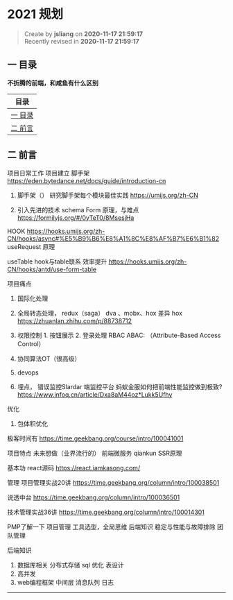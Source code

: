 2021 规划
===

> Create by **jsliang** on **2020-11-17 21:59:17**  
> Recently revised in **2020-11-17 21:59:17**

<!-- 目录开始 -->
## 一 目录

**不折腾的前端，和咸鱼有什么区别**

| 目录 |
| --- |
| [一 目录](#chapter-one) |
| [二 前言](#chapter-two) |
<!-- 目录结束 -->

## 二 前言



项目日常工作
项目建立
脚手架
https://eden.bytedance.net/docs/guide/introduction-cn

1. 脚手架（）
研究脚手架每个模块最佳实践
https://umijs.org/zh-CN

2. 引入先进的技术
schema Form 原理，与难点
https://formilyjs.org/#/0yTeT0/8MsesjHa

 HOOK
https://hooks.umijs.org/zh-CN/hooks/async#%E5%B9%B6%E8%A1%8C%E8%AF%B7%E6%B1%82
useRequest 原理

useTable hook与table联系 效率提升
https://hooks.umijs.org/zh-CN/hooks/antd/use-form-table

项目痛点
1. 国际化处理
2. 全局转态处理， redux（saga） dva 、mobx、hox 差异
hox
https://zhuanlan.zhihu.com/p/88738712

3. 权限控制 1. 按钮展示 2. 登录处理
RBAC
ABAC: （Attribute-Based Access Control）

4. 协同算法OT（很高级）

5. devops

6. 埋点， 错误监控Slardar 端监控平台
蚂蚁金服如何把前端性能监控做到极致?
https://www.infoq.cn/article/Dxa8aM44oz*Lukk5Ufhy



优化
1. 包体积优化

极客时间有
https://time.geekbang.org/course/intro/100041001

项目特点
未来想做（业界流行的）
前端微服务 qiankun
SSR原理



基本功
react源码
https://react.iamkasong.com/

管理
项目管理实战20讲
https://time.geekbang.org/column/intro/100038501

说透中台
https://time.geekbang.org/column/intro/100036501

技术管理实战36讲
https://time.geekbang.org/column/intro/100014301

PMP了解一下
项目管理
工具选型，全局思维
后端知识
稳定与性能与故障排除
团队管理



后端知识
1. 数据库相关 
分布式存储
sql 优化
表设计
2. 高并发
3. web编程框架
中间层
消息队列
日志




---

